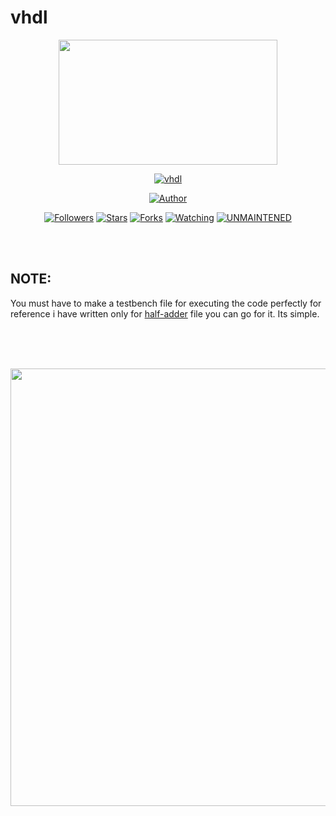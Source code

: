 # vhdl
<p align="center">
  <img src="https://raw.githubusercontent.com/hakxcore/vhdl/main/media/vhdl.png" width="350" height="200"/>
</p>
<p align="center">
<a href="#"><img title="vhdl" src="https://img.shields.io/badge/-%20vhdl-green%3FcolorA%3D%2523ff0000%26colorB%3D%2523017e40"></a>
</p>
<p align="center">
<a href="https://github.com/hakxcore"><img title="Author" src="https://img.shields.io/badge/Author-mukesh%20kumar-red.svg?style=for-the-badge&logo=github"></a>
</p>
<p align="center">
<a href="https://github.com/hakxcore/followers"><img title="Followers" src="https://img.shields.io/github/followers/hakxcore?color=blue&style=flat-square"></a>
<a href="https://github.com/hakxcore/stargazers/"><img title="Stars" src="https://img.shields.io/github/stars/hakxcore/vhdl?color=red&style=flat-square"></a>
<a href="https://github.com/hakxcore/vhdl/network/members"><img title="Forks" src="https://img.shields.io/github/forks/hakxcore/vhdl?color=red&style=flat-square"></a>
<a href="https://github.com/hakxcore/vhdl/watchers"><img title="Watching" src="https://img.shields.io/github/watchers/hakxcore/vhdl?label=Watchers&color=blue&style=flat-square"></a>
<a href="#"><img title="UNMAINTENED" src="https://img.shields.io/badge/UNMAINTENED-YES-blue.svg"></a>
</p>
<br>
<br>

## NOTE:

<p>You must have to make a testbench file for executing the code perfectly for reference i have written only for <a href="https://github.com/hakxcore/vhdl/tree/main/half-adder">half-adder</a> file you can go for it. Its simple.</p>
<br>
<br>
<br>
<p align="center">
  <a href="#"><img src="https://raw.githubusercontent.com/hakxcore/vhdl/main/media/vhdl1v.png" width="1000" height="700"/></a>
</p>

  

